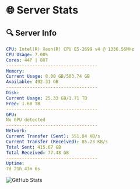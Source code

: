 # 🌐 Server Stats
## 🔍 Server Info
```yaml
CPU: Intel(R) Xeon(R) CPU E5-2699 v4 @ 1336.56MHz
CPU Usage: 7.00%
Cores: 44P | 88T
-----------------------------------
Memory:
Current Usage: 8.00 GB/503.74 GB
Available: 492.31 GB
-----------------------------------
Disk:
Current Usage: 25.33 GB/1.71 TB
Free: 1.60 TB
-----------------------------------
GPU:
No GPU detected
-----------------------------------
Network:
Current Transfer (Sent): 551.84 KB/s
Current Transfer (Received): 85.23 KB/s
Total Sent: 415.67 GB
Total Received: 77.48 GB
-----------------------------------
Uptime:
7d 21h 43m 6s
```
![GitHub Stats](https://img.shields.io/badge/Updated-2025-04-27_14:51:54-blue)